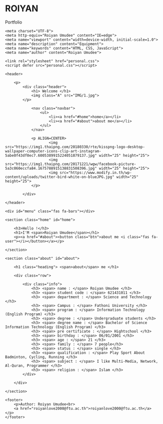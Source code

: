 # ROIYAN
 Portfolio
 
<!DOCTYPE html>
<html>
<head>

    <meta charset="UTF-8">
    <meta http-equiv="Roiyan Umudee" content="IE=edge">
    <meta name="viewport" content="width=device-width, initial-scale=1.0">
    <meta name="description" content="Equipment">
    <meta name="keywords" content="HTML, CSS, JavaScript">
    <meta name="author" content="Roiyan Umudee">

    <link rel="stylesheet" href="personal.css">
    <script defer src="personal.css"></script>

</head>
<body>

    <header>

        <p>
            <div class="header">
                <h1> Welcome </h1>
                <img class="A" src="IMG/1.jpg">
            </p>

                <nav class="navbar">
                    <ul>
                        <li><a href="#home">home</a></li>
                        <li><a href="#about">about me</a></li>
                    </ul>
                </nav>

                <p ALIGN=CENTER>
                        <img src="https://img1.thaipng.com/20180330/rte/kisspng-logo-desktop-wallpaper-computer-icons-clip-art-instagram-5abe0f43df0ec7.6005389915224051879137.jpg" width="25" height="25">
                        <img src="https://img1.thaipng.com/20171221/wgw/facebook-picture-5a3c060eccfa84.1675788915138831508396.jpg" width="25" height="25">
                        <img src="https://www.modify.in.th/wp-content/uploads/twitter-bird-white-on-blueJPG.jpg" width="25" height="25">
                </p>

            </div>

    </header>

    <div id="menu" class="fas fa-bars"></div>

    <section class="home" id="home">

        <h3>Hello !</h3>
        <h1>I'M <span>Roiyan Umudee</span></h1>
        <p><a href="#about"><button class="btn">about me <i class="fas fa-user"></i></button></a></p>
    
    </section>

    <section class="about" id="about">

        <h1 class="heading"> <span>about</span> me </h1>
        
        <div class="row">
        
            <div class="info">
                <h3> <span> name : </span> Roiyan Umudee </h3>
                <h3> <span> student code : </span> 621431011 </h3>
                <h3> <span> department : </span> Science and Technology </h3>
                <h3> <span> Campus : </span> Fathoni University </h3>
                <h3> <span> program : </span> Information Technology (English Program) </h3>
                <h3> <span> degree : </span> Undergraduate students </h3>
                <h3> <span> degree name : </span> Bachelor of Science Information Technology (English Program) </h3>
                <h3> <span> pre certificate : </span> Hightschool </h3>
                <h3> <span> birthday : </span> 06/01/2001 </h3>
                <h3> <span> age : </span> 21 </h3>
                <h3> <span> family : </span> 7 people</h3>
                <h3> <span> status : </span> single </h3>
                <h3> <span> qualification : </span> Play Sport About Badminton, Cycling, Running </h3>
                <h3> <span> subject : </span> I like Multi-Media, Network, Al-Quran, Programmer </h3>
                <h3> <span> religion : </span> Islam </h3>
            </div>

        </div>
        
    </section>

</body>

    <footer>
        <p>Author: Roiyan Umudee<br>
        <a href="roiyanlove2000@ftu.ac.th">roiyanlove2000@ftu.ac.th</a></p>
    </footer>

</html>
